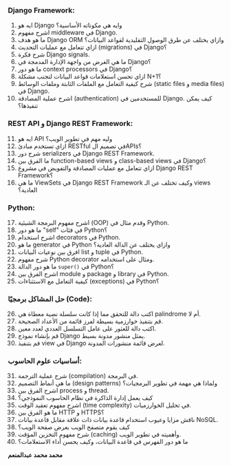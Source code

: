 

### Django Framework:

1. ايه هو Django وايه هي مكوناته الأساسية؟
2. اشرح مفهوم middleware في Django.
3. ما هو هدف Django ORM وازاي يختلف عن طرق الوصول التقليدية لقواعد البيانات؟
4. ازاي تتعامل مع عمليات التحديث (migrations) في Django؟
5. شرح فكرة Django signals.
6. ما هي الغرض من واجهة الإدارة المدمجة في Django؟
7. ما هو دور context processors في Django؟
8. ازاي تحسن استعلامات قواعد البيانات لتجنب مشكلة N+1؟
9. شرح كيفية التعامل مع الملفات الثابتة وملفات الوسائط (static files و media files) في Django.
10. اشرح عملية المصادقة (authentication) للمستخدمين في Django. كيف يمكن تنفيذها؟

### REST API و Django REST Framework:

11. ايه هو API وليه مهم في تطوير الويب؟
12. ازاي تستخدم مبادئ RESTful في تصميم الAPIs؟
13. شرح دور serializers في Django REST Framework.
14. ما الفرق بين function-based views و class-based views في Django؟
15. ازاي تتعامل مع عمليات المصادقة والتفويض في مشروع Django REST Framework؟
16. ما هي ViewSets في Django REST Framework وكيف تختلف عن الـ views العادية؟

### Python:

17. اشرح مفهوم البرمجة الشيئية (OOP) وقدم مثال في Python.
18. ما هو دور "self" في فئات Python؟
19. اشرح استخدام decorators في Python.
20. ما هو generator في Python وازاي يختلف عن الدالة العادية؟
21. افرق بين نوعيات البيانات list و tuple في Python.
22. شرح مفهوم Python decorator ومثال على استخدامه.
23. ما هو دور الدالة `super()` في Python؟
24. اشرح الفرق بين module و package و library في Python.
25. كيفية التعامل مع الاستثناءات (exceptions) في Python؟

### حل المشاكل برمجيًا (Code):

26. اكتب دالة للتحقق مما إذا كانت سلسلة نصية معطاة هي palindrome أم لا.
27. قم بتنفيذ خوارزمية بسيطة لفرز قائمة من الأعداد الصحيحة.
28. اكتب دالة للعثور على عامل التسلسل العددي لعدد معين.
29. قم بإنشاء نموذج Django يمثل منشور مدونة بسيط.
30. قم بتنفيذ view في Django لعرض قائمة منشورات المدونة.

### أساسيات علوم الحاسوب:

31. شرح عملية الترجمة (compilation) في البرمجة.
32. ما هي أنماط التصميم (design patterns) ولماذا هي مهمة في تطوير البرمجيات؟
33. اشرح الفرق بين process و thread.
34. كيف يعمل إدارة الذاكرة في نظام الحاسوب النموذجي؟
35. اشرح مفهوم تعقيد الوقت (time complexity) في تحليل الخوارزميات.
36. ما هو الفرق بين HTTP و HTTPS؟
37. ناقش مزايا وعيوب استخدام قاعدة بيانات ذات علاقة مقابل قاعدة بيانات NoSQL.
38. كيف يقوم متصفح الويب بعرض صفحة الويب؟
39. شرح مفهوم التخزين المؤقت (caching) وأهميته في تطوير الويب.
40. ما هو دور الفهرس في قاعدة البيانات، وكيف يحسن أداء الاستعلامات؟



**محمد محمد عبدالمنعم** 